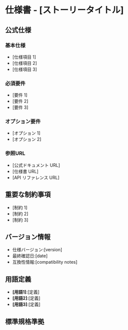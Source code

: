 # 仕様書 - [ストーリータイトル]

## 公式仕様

### 基本仕様

- [仕様項目 1]
- [仕様項目 2]
- [仕様項目 3]

### 必須要件

- [要件 1]
- [要件 2]
- [要件 3]

### オプション要件

- [オプション 1]
- [オプション 2]

### 参照URL

- [公式ドキュメント URL]
- [仕様書 URL]
- [API リファレンス URL]

## 重要な制約事項

- [制約 1]
- [制約 2]
- [制約 3]

## バージョン情報

- 仕様バージョン:[version]
- 最終確認日:[date]
- 互換性情報:[compatibility notes]

## 用語定義

- **[用語1]**:[定義]
- **[用語2]**:[定義]
- **[用語3]**:[定義]

## 標準規格準拠